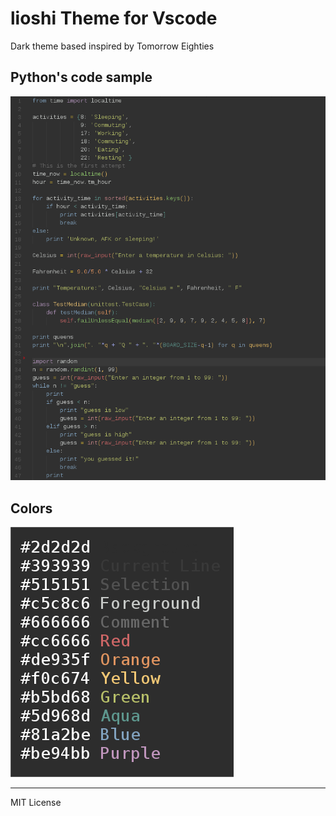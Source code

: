 # lioshi Theme for Vscode

Dark theme based inspired by Tomorrow Eighties

## Python's code sample
![](https://raw.githubusercontent.com/lioshi/vscode-lioshi-theme/master/images/code-py.png)

## Colors
![](https://raw.githubusercontent.com/lioshi/vscode-lioshi-theme/master/images/colors.png)

---

MIT License

    